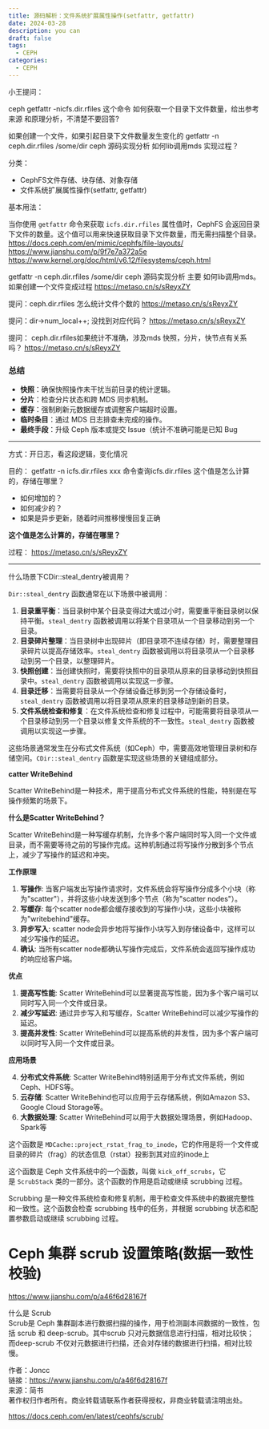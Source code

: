 ```yaml
---
title: 源码解析：文件系统扩展属性操作(setfattr, getfattr)
date: 2024-03-28
description: you can
draft: false
tags:
  - CEPH
categories:
  - CEPH
---
```

小王提问：

ceph getfattr -nicfs.dir.rfiles  这个命令 如何获取一个目录下文件数量，给出参考来源 和原理分析，不清楚不要回答?

如果创建一个文件，如果引起目录下文件数量发生变化的
getfattr -n ceph.dir.rfiles /some/dir ceph 源码实现分析  如何lib调用mds 实现过程？

分类：
- CephFS文件存储、块存储、对象存储
-  文件系统扩展属性操作(setfattr, getfattr)

基本用法：

当你使用 `getfattr` 命令来获取 `icfs.dir.rfiles` 属性值时，CephFS 会返回目录下文件的数量。这个值可以用来快速获取目录下文件数量，而无需扫描整个目录。
https://docs.ceph.com/en/mimic/cephfs/file-layouts/
https://www.jianshu.com/p/9f7e7a372a5e
https://www.kernel.org/doc/html/v6.12/filesystems/ceph.html


getfattr -n ceph.dir.rfiles /some/dir ceph 源码实现分析 主要 如何lib调用mds。如果创建一个文件变成过程
https://metaso.cn/s/sReyxZY



提问：ceph.dir.rfiles 怎么统计文件个数的
https://metaso.cn/s/sReyxZY



提问：dir->num_local++; 没找到对应代码？
https://metaso.cn/s/sReyxZY



提问：
ceph.dir.rfiles如果统计不准确，涉及mds 快照，分片，快节点有关系吗？
https://metaso.cn/s/sReyxZY

### 总结

- **快照**：确保快照操作未干扰当前目录的统计逻辑。
- **分片**：检查分片状态和跨 MDS 同步机制。
- **缓存**：强制刷新元数据缓存或调整客户端超时设置。
- **临时条目**：通过 MDS 日志排查未完成的操作。
- **最终手段**：升级 Ceph 版本或提交 Issue（统计不准确可能是已知 Bug







-------------

方式：开日志，看这段逻辑，变化情况

目的：
getfattr -n icfs.dir.rfiles xxx 命令查询icfs.dir.rfiles 这个值是怎么计算的，存储在哪里？

- 如何增加的？
- 如何减少的？
- 如果是异步更新，随着时间推移慢慢回复正确

 **这个值是怎么计算的，存储在哪里？**

过程：
https://metaso.cn/s/sReyxZY

--------------------
什么场景下CDir::steal_dentry被调用？

`Dir::steal_dentry` 函数通常在以下场景中被调用：

1. **目录重平衡**：当目录树中某个目录变得过大或过小时，需要重平衡目录树以保持平衡。`steal_dentry` 函数被调用以将某个目录项从一个目录移动到另一个目录。
2. **目录碎片整理**：当目录树中出现碎片（即目录项不连续存储）时，需要整理目录碎片以提高存储效率。`steal_dentry` 函数被调用以将目录项从一个目录移动到另一个目录，以整理碎片。
3. **快照创建**：当创建快照时，需要将快照中的目录项从原来的目录移动到快照目录中。`steal_dentry` 函数被调用以实现这一步骤。
4. **目录迁移**：当需要将目录从一个存储设备迁移到另一个存储设备时，`steal_dentry` 函数被调用以将目录项从原来的目录移动到新的目录。
5. **文件系统检查和修复**：在文件系统检查和修复过程中，可能需要将目录项从一个目录移动到另一个目录以修复文件系统的不一致性。`steal_dentry` 函数被调用以实现这一步骤。

这些场景通常发生在分布式文件系统（如Ceph）中，需要高效地管理目录树和存储空间。`CDir::steal_dentry` 函数是实现这些场景的关键组成部分。


**catter WriteBehind**

Scatter WriteBehind是一种技术，用于提高分布式文件系统的性能，特别是在写操作频繁的场景下。

**什么是Scatter WriteBehind？**

Scatter WriteBehind是一种写缓存机制，允许多个客户端同时写入同一个文件或目录，而不需要等待之前的写操作完成。这种机制通过将写操作分散到多个节点上，减少了写操作的延迟和冲突。

**工作原理**

1. **写操作**: 当客户端发出写操作请求时，文件系统会将写操作分成多个小块（称为"scatter"），并将这些小块发送到多个节点（称为"scatter nodes"）。
2. **写缓存**: 每个scatter node都会缓存接收到的写操作小块，这些小块被称为"writebehind"缓存。
3. **异步写入**: scatter node会异步地将写操作小块写入到存储设备中，这样可以减少写操作的延迟。
4. **确认**: 当所有scatter node都确认写操作完成后，文件系统会返回写操作成功的响应给客户端。

**优点**

1. **提高写性能**: Scatter WriteBehind可以显著提高写性能，因为多个客户端可以同时写入同一个文件或目录。
2. **减少写延迟**: 通过异步写入和写缓存，Scatter WriteBehind可以减少写操作的延迟。
3. **提高并发性**: Scatter WriteBehind可以提高系统的并发性，因为多个客户端可以同时写入同一个文件或目录。

**应用场景**

4. **分布式文件系统**: Scatter WriteBehind特别适用于分布式文件系统，例如Ceph、HDFS等。
5. **云存储**: Scatter WriteBehind也可以应用于云存储系统，例如Amazon S3、Google Cloud Storage等。
6. **大数据处理**: Scatter WriteBehind可以用于大数据处理场景，例如Hadoop、Spark等

这个函数是 `MDCache::project_rstat_frag_to_inode`，它的作用是将一个文件或目录的碎片（frag）的状态信息（rstat）投影到其对应的inode上



这个函数是 Ceph 文件系统中的一个函数，叫做 `kick_off_scrubs`，它是 `ScrubStack` 类的一部分。这个函数的作用是启动或继续 scrubbing 过程。

Scrubbing 是一种文件系统检查和修复机制，用于检查文件系统中的数据完整性和一致性。这个函数会检查 scrubbing 栈中的任务，并根据 scrubbing 状态和配置参数启动或继续 scrubbing 过程。



# Ceph 集群 scrub 设置策略(数据一致性校验)
https://www.jianshu.com/p/a46f6d28167f

什么是 Scrub  
Scrub是 Ceph 集群副本进行数据扫描的操作，用于检测副本间数据的一致性，包括 scrub 和 deep-scrub。其中scrub 只对元数据信息进行扫描，相对比较快；而deep-scrub 不仅对元数据进行扫描，还会对存储的数据进行扫描，相对比较慢。

  
  
作者：Joncc  
链接：https://www.jianshu.com/p/a46f6d28167f  
来源：简书  
著作权归作者所有。商业转载请联系作者获得授权，非商业转载请注明出处。

https://docs.ceph.com/en/latest/cephfs/scrub/